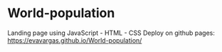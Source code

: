 # World-population
Landing page using JavaScript - HTML - CSS
Deploy on github pages: https://evavargas.github.io/World-population/
